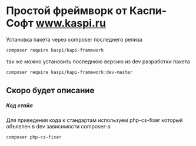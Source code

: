 # Простой фреймворк от Каспи-Софт www.kaspi.ru

Установка пакета через composer последнего релиза

````bash
composer require kaspi/kapi-framework 
````

так же можно установить последнюю версию из dev разработки пакета
````bash
composer require kaspi/kapi-framework:dev-master
````

## Скоро будет описание
  
##### Код стайл
Для приведения кода к стандартам используем php-cs-fixer который объявлен 
в dev зависимости composer-а

``composer php-cs-fixer`` 
